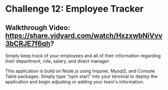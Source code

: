 # Challenge 12: Employee Tracker

## Walkthrough Video: https://share.vidyard.com/watch/HxzxwbNiVvv3bCRJE7f6qh?

Simply keep track of your employees and all of their information regarding their department, role, salary, and direct manager. 

This application is build on Node.js using Inquirer, Mysql2, and Console Table packages. Simply type "npm start" into your terminal to deploy the application and begin adjusting or adding your team's information.
